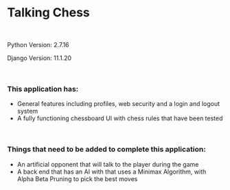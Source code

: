 
<h1>Talking Chess</h1>
<br>
<p>Python Version: 2.7.16</p>
<p>Django Version: 11.1.20</p>
<br>
<h3>This application has:</h3>
<ul>
	<li>General features including profiles, web security and a login and logout system</li>
	<li>A fully functioning chessboard UI with chess rules that have been tested</li>	
</ul>
<br>
<h3>Things that need to be added to complete this application:</h3>
<ul>
	<li>An artificial opponent that will talk to the player during the game</li>
	<li>A back end that has an AI with that uses a Minimax Algorithm, with Alpha Beta Pruning to pick the best moves</li>
</ul>